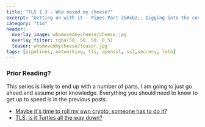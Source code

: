 ```yaml
---
title: "TLS 1.3 - Who moved my cheese?"
excerpt: "Getting on with it - Pipes Part 2&#xb2;. Digging into the code"
category: "tim"
header:
  overlay_image: whomovedmycheese/cheese.jpg
  overlay_filter: rgba(50, 50, 50, 0.5)
  teaser: whomovedmycheese/teaser.jpg
tags: [pipelines, networking, tls, openssl, ssl,secrecy, leto]
---
```


### Prior Reading?

This series is likely to end up with a number of parts, I am going to just go ahead and assume prior knowledge.
Everything you should need to know to get up to speed is in the previous posts.

* [Maybe it's time to roll my own crypto, someone has to do it?](https://cetus.io/tim/Maybe-its-time-to-roll-my-own-crypto/)
* [TLS, is it Turtles all the way down?](https://cetus.io/tim/TLS-Turtles-all-the-way-down/)



[^1]: [Pseudo Random Numbers from Wikipedia](https://en.wikipedia.org/wiki/Pseudorandom_function_family)
[^2]: [Calculating the premaster secret - TLS 1.2](https://tools.ietf.org/html/rfc5246#section-8.1)
[^3]: [The heart bleed bugs very own website](http://heartbleed.com/)
[^4]: [Diffie–Hellman key exchange from Wikipedia](https://en.wikipedia.org/wiki/Diffie%E2%80%93Hellman_key_exchange)
[^5]: [Botching session resumption](https://timtaubert.de/blog/2014/11/the-sad-state-of-server-side-tls-session-resumption-implementations/)
[^6]: [Twitter's implementation of session resumption](https://blog.twitter.com/2013/forward-secrecy-at-twitter-0)
[^7]: [RFC5869 HMAC key derivation function](https://tools.ietf.org/html/rfc5869)
[^8]: [Trusted platform module](https://en.wikipedia.org/wiki/Trusted_Platform_Module)